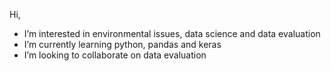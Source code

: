Hi,
- I’m interested in environmental issues, data science and data evaluation
- I’m currently learning python, pandas and keras
- I’m looking to collaborate on data evaluation

<!---
ghubr/ghubr is a ✨ special ✨ repository because its `README.md` (this file) appears on your GitHub profile.
You can click the Preview link to take a look at your changes.
--->
